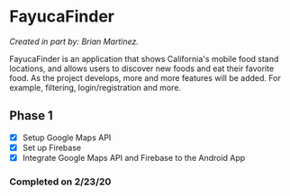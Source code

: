 # FayucaFinder
*Created in part by: Brian Martinez.*

FayucaFinder is an application that shows California's mobile food stand locations, and allows users to discover new foods and eat their favorite food. As the project develops, more and more features will be added. For example, filtering, login/registration and more.

## Phase 1
  -[x] Setup Google Maps API
  -[x] Set up Firebase
  -[x] Integrate Google Maps API and Firebase to the Android App
### Completed on 2/23/20  
